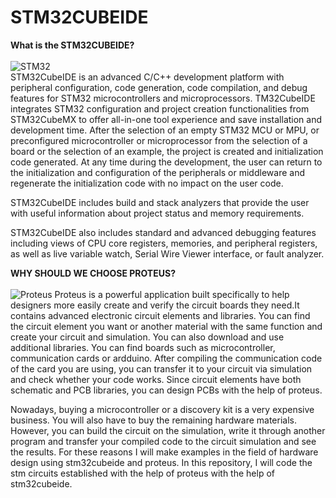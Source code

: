 # STM32CUBEIDE
**What is the STM32CUBEIDE?**<br/><br/>
![STM32](https://repository-images.githubusercontent.com/187005638/4d8c0b80-7bed-11e9-9338-fb7021245dd1)<br/>
STM32CubeIDE is an advanced C/C++ development platform with peripheral configuration, code generation, code compilation, and debug features for STM32 microcontrollers and microprocessors.
TM32CubeIDE integrates STM32 configuration and project creation functionalities from STM32CubeMX to offer all-in-one tool experience and save installation and development time. After the selection of an empty STM32 MCU or MPU, or preconfigured microcontroller or microprocessor from the selection of a board or the selection of an example, the project is created and initialization code generated. At any time during the development, the user can return to the initialization and configuration of the peripherals or middleware and regenerate the initialization code with no impact on the user code.

STM32CubeIDE includes build and stack analyzers that provide the user with useful information about project status and memory requirements.

STM32CubeIDE also includes standard and advanced debugging features including views of CPU core registers, memories, and peripheral registers, as well as live variable watch, Serial Wire Viewer interface, or fault analyzer.

**WHY SHOULD WE CHOOSE PROTEUS?**<br/><br/>
![Proteus](https://i0.wp.com/www.mekinfo.net/wp-content/uploads/2020/03/Ads%C4%B1z67-1.png?resize=1020%2C600&ssl=1)
Proteus is a powerful application built specifically to help designers more easily create and verify the circuit boards they need.It contains advanced electronic circuit elements and libraries. You can find the circuit element you want or another material with the same function and create your circuit and simulation. You can also download and use additional libraries. You can find boards such as microcontroller, communication cards or ardduino. After compiling the communication code of the card you are using, you can transfer it to your circuit via simulation and check whether your code works. Since circuit elements have both schematic and PCB libraries, you can design PCBs with the help of proteus.

Nowadays, buying a microcontroller or a discovery kit is a very expensive business. You will also have to buy the remaining hardware materials. However, you can build the circuit on the simulation, write it through another program and transfer your compiled code to the circuit simulation and see the results. For these reasons I will make examples in the field of hardware design using stm32cubeide and proteus.
In this repository, I will code the stm circuits established with the help of proteus with the help of stm32cubeide.
